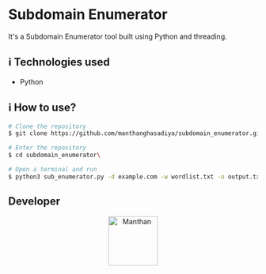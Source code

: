 # Subdomain Enumerator

It's a Subdomain Enumerator tool built using Python and threading.

## :information_source: Technologies used

* Python

## :information_source: How to use?
```bash
# Clone the repository
$ git clone https://github.com/manthanghasadiya/subdomain_enumerator.git

# Enter the repository
$ cd subdomain_enumerator\

# Open a terminal and run
$ python3 sub_enumerator.py -d example.com -w wordlist.txt -o output.txt --threads 10

```
## Developer
<p align="center">
<a href="https://github.com/manthanghasadiya" target="blank"><img align="center" src="https://avatars.githubusercontent.com/u/68530736?v=4" alt="Manthan" height="100" width="100" /></a>
</p>
